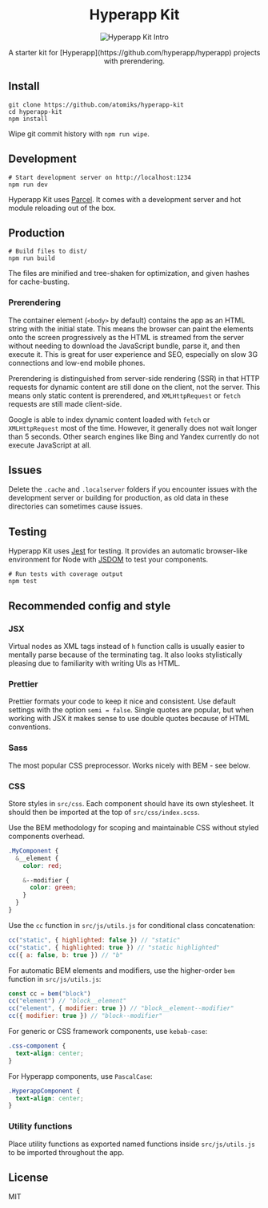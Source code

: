 <h1 align="center">
  Hyperapp Kit
</h1>

<p align="center">
  <img src="https://thumbs.gfycat.com/LimpingEachGalapagospenguin-max-1mb.gif" alt="Hyperapp Kit Intro">
</p>

<p align="center">
  A starter kit for [Hyperapp](https://github.com/hyperapp/hyperapp) projects with prerendering.
</p>

## Install

```shell
git clone https://github.com/atomiks/hyperapp-kit
cd hyperapp-kit
npm install
```

Wipe git commit history with `npm run wipe`.

## Development

```shell
# Start development server on http://localhost:1234
npm run dev
```

Hyperapp Kit uses [Parcel](https://github.com/parcel-bundler/parcel). It comes with a development server and hot module reloading out of the box.

## Production

```shell
# Build files to dist/
npm run build
```

The files are minified and tree-shaken for optimization, and given hashes for cache-busting.

### Prerendering

The container element (`<body>` by default) contains the app as an HTML string with the initial state. This means the browser can paint the elements onto the screen progressively as the HTML is streamed from the server without needing to download the JavaScript bundle, parse it, and then execute it. This is great for user experience and SEO, especially on slow 3G connections and low-end mobile phones.

Prerendering is distinguished from server-side rendering (SSR) in that HTTP requests for dynamic content are still done on the client, not the server. This means only static content is prerendered, and `XMLHttpRequest` or `fetch` requests are still made client-side.

Google is able to index dynamic content loaded with `fetch` or `XMLHttpRequest` most of the time. However, it generally does not wait longer than 5 seconds. Other search engines like Bing and Yandex currently do not execute JavaScript at all.

## Issues

Delete the `.cache` and `.localserver` folders if you encounter issues with the development server or building for production, as old data in these directories can sometimes cause issues.

## Testing

Hyperapp Kit uses [Jest](https://github.com/facebook/jest) for testing. It provides an automatic browser-like environment for Node with [JSDOM](https://github.com/jsdom/jsdom) to test your components.

```shell
# Run tests with coverage output
npm test
```

## Recommended config and style

### JSX

Virtual nodes as XML tags instead of `h` function calls is usually easier to mentally parse because of the terminating tag. It also looks stylistically pleasing due to familiarity with writing UIs as HTML.

### Prettier

Prettier formats your code to keep it nice and consistent. Use default settings with the option `semi = false`. Single quotes are popular, but when working with JSX it makes sense to use double quotes because of HTML conventions.

### Sass

The most popular CSS preprocessor. Works nicely with BEM - see below.

### CSS

Store styles in `src/css`. Each component should have its own stylesheet. It should then be imported at the top of `src/css/index.scss`.

Use the BEM methodology for scoping and maintainable CSS without styled components overhead.

```scss
.MyComponent {
  &__element {
    color: red;

    &--modifier {
      color: green;
    }
  }
}
```

Use the `cc` function in `src/js/utils.js` for conditional class concatenation:

```js
cc("static", { highlighted: false }) // "static"
cc("static", { highlighted: true }) // "static highlighted"
cc({ a: false, b: true }) // "b"
```

For automatic BEM elements and modifiers, use the higher-order `bem` function in `src/js/utils.js`:

```js
const cc = bem("block")
cc("element") // "block__element"
cc("element", { modifier: true }) // "block__element--modifier"
cc({ modifier: true }) // "block--modifier"
```

For generic or CSS framework components, use `kebab-case`:

```css
.css-component {
  text-align: center;
}
```

For Hyperapp components, use `PascalCase`:

```css
.HyperappComponent {
  text-align: center;
}
```

### Utility functions

Place utility functions as exported named functions inside `src/js/utils.js` to be imported throughout the app.

## License

MIT

